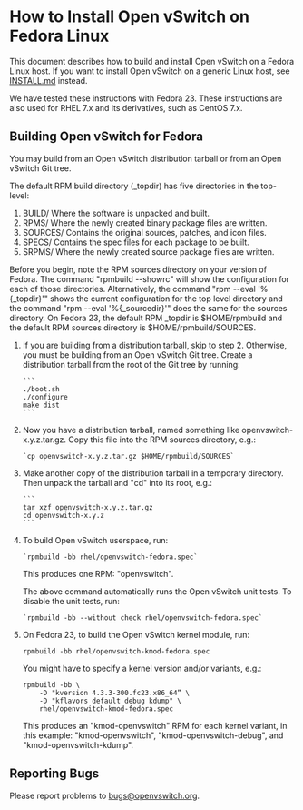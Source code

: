 How to Install Open vSwitch on Fedora Linux
===========================================

This document describes how to build and install Open vSwitch on a Fedora
Linux host.  If you want to install Open vSwitch on a generic Linux host,
see [INSTALL.md] instead.

We have tested these instructions with Fedora 23. These instructions are also
used for RHEL 7.x and its derivatives, such as CentOS 7.x.

Building Open vSwitch for Fedora
--------------------------------

You may build from an Open vSwitch distribution tarball or from an
Open vSwitch Git tree.

The default RPM build directory (_topdir) has five directories in
the top-level:
1. BUILD/ Where the software is unpacked and built.
2. RPMS/ Where the newly created binary package files are written.
3. SOURCES/ Contains the original sources, patches, and icon files.
4. SPECS/ Contains the spec files for each package to be built.
5. SRPMS/ Where the newly created source package files are written.

Before you begin, note the RPM sources directory on your version of
Fedora.  The command "rpmbuild --showrc" will show the configuration
for each of those directories. Alternatively, the command "rpm --eval
 '%{_topdir}'" shows the current configuration for the top level
directory and the command "rpm --eval '%{_sourcedir}'" does the same
for the sources directory.  On Fedora 23, the default RPM _topdir is
$HOME/rpmbuild and the default RPM sources directory is
$HOME/rpmbuild/SOURCES.

1. If you are building from a distribution tarball, skip to step 2.
   Otherwise, you must be building from an Open vSwitch Git tree.
   Create a distribution tarball from the root of the Git tree by
   running:

       ```
       ./boot.sh
       ./configure
       make dist
	   ```

2. Now you have a distribution tarball, named something like
   openvswitch-x.y.z.tar.gz.  Copy this file into the RPM sources
   directory, e.g.:

       `cp openvswitch-x.y.z.tar.gz $HOME/rpmbuild/SOURCES`

3. Make another copy of the distribution tarball in a temporary
   directory.  Then unpack the tarball and "cd" into its root, e.g.:

       ```
       tar xzf openvswitch-x.y.z.tar.gz
       cd openvswitch-x.y.z
	   ```

4. To build Open vSwitch userspace, run:

       `rpmbuild -bb rhel/openvswitch-fedora.spec`

   This produces one RPM: "openvswitch".

   The above command automatically runs the Open vSwitch unit tests.
   To disable the unit tests, run:

       `rpmbuild -bb --without check rhel/openvswitch-fedora.spec`

5. On Fedora 23, to build the Open vSwitch kernel module, run:

	`rpmbuild -bb rhel/openvswitch-kmod-fedora.spec`

    You might have to specify a kernel version and/or variants, e.g.:

	```
	rpmbuild -bb \
		-D "kversion 4.3.3-300.fc23.x86_64” \
		-D "kflavors default debug kdump" \
		rhel/openvswitch-kmod-fedora.spec
	```

    This produces an "kmod-openvswitch" RPM for each kernel variant,
    in this example: "kmod-openvswitch", "kmod-openvswitch-debug", and
    "kmod-openvswitch-kdump".

Reporting Bugs
--------------

Please report problems to bugs@openvswitch.org.

[INSTALL.md]:INSTALL.md
